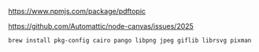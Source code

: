 https://www.npmjs.com/package/pdftopic

https://github.com/Automattic/node-canvas/issues/2025

```
brew install pkg-config cairo pango libpng jpeg giflib librsvg pixman
```
